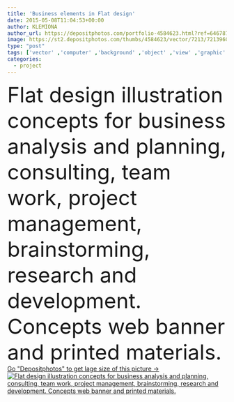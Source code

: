 ```yaml
---
title: 'Business elements in Flat design'
date: 2015-05-08T11:04:53+00:00
author: KLEMIONA
author_url: https://depositphotos.com/portfolio-4584623.html?ref=64678756
image: https://st2.depositphotos.com/thumbs/4584623/vector/7213/72139603/api_thumb_450.jpg?forcejpeg=true
type: "post"
tags: ['vector' ,'computer' ,'background' ,'object' ,'view' ,'graphic' ,'illustration' ,'design' ,'set' ,'business' ,'sign' ,'abstract' ,'technology' ,'banner' ,'symbol' ,'elements' ,'creative' ,'concept' ,'office' ,'fingers' ,'mobile' ,'desktop' ,'flat' ,'development' ,'work' ,'internet' ,'planning' ,'web' ,'finance' ,'project' ,'science' ,'strategy' ,'company' ,'marketing' ,'top' ,'tablet' ,'team' ,'research' ,'analysis' ,'management' ,'process' ,'ladies' ,'brainstorming' ,'consulting' ,'infographic' ,'business plan' ,'project management' ]
categories: 
  - project
---
```

<div aling="center">
            <font size="60"> Flat design illustration concepts for business analysis and planning, consulting, team work, project management, brainstorming, research and development. Concepts web banner and printed materials.</font>   
</div>
<div>
    <a href='https://st2.depositphotos.com/thumbs/4584623/vector/7213/72139603/api_thumb_450.jpg?forcejpeg=true?ref=64678756' target=_blank > Go "Depositphotos" to get lage size of this picture ->
        <img href='https://st2.depositphotos.com/thumbs/4584623/vector/7213/72139603/api_thumb_450.jpg?forcejpeg=true?ref=64678756' src='https://st2.depositphotos.com/4584623/7213/v/950/depositphotos_72139603-stock-illustration-business-elements-in-flat-design.jpg?forcejpeg=true' alt='Flat design illustration concepts for business analysis and planning, consulting, team work, project management, brainstorming, research and development. Concepts web banner and printed materials.' >
    </a>
</div>
